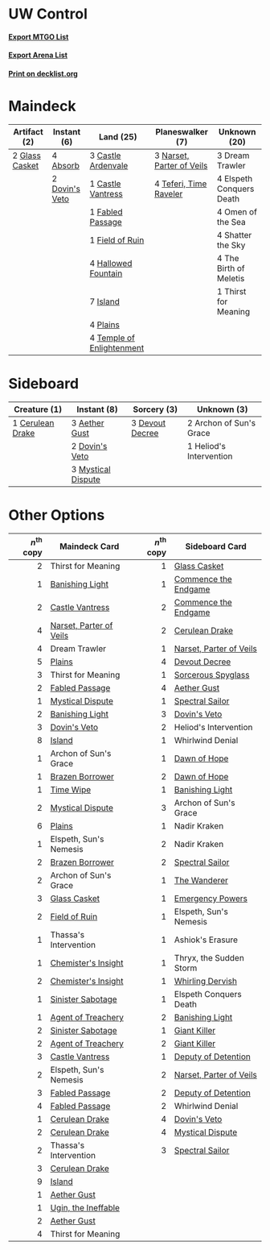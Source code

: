 # UW Control

#### [Export MTGO List](../collection/UW%20Control/UW%20Control.txt)
#### [Export Arena List](../collection/UW%20Control/UW%20Control_arena.txt)
#### [Print on decklist.org](http://decklist.org/?deckmain=4%09Absorb%0A3%09Castle%20Ardenvale%0A1%09Castle%20Vantress%0A2%09Dovin's%20Veto%0A3%09Dream%20Trawler%0A4%09Elspeth%20Conquers%20Death%0A1%09Fabled%20Passage%0A1%09Field%20of%20Ruin%0A2%09Glass%20Casket%0A4%09Hallowed%20Fountain%0A7%09Island%0A3%09Narset,%20Parter%20of%20Veils%0A4%09Omen%20of%20the%20Sea%0A4%09Plains%0A4%09Shatter%20the%20Sky%0A4%09Teferi,%20Time%20Raveler%0A4%09Temple%20of%20Enlightenment%0A4%09The%20Birth%20of%20Meletis%0A1%09Thirst%20for%20Meaning&deckside=3%09Aether%20Gust%0A2%09Archon%20of%20Sun's%20Grace%0A1%09Cerulean%20Drake%0A3%09Devout%20Decree%0A2%09Dovin's%20Veto%0A1%09Heliod's%20Intervention%0A3%09Mystical%20Dispute)
# Maindeck

|                                      Artifact (2)                                       |                                       Instant (6)                                       |                                             Land (25)                                              |                                          Planeswalker (7)                                          |      Unknown (20)      |
|-----------------------------------------------------------------------------------------|-----------------------------------------------------------------------------------------|----------------------------------------------------------------------------------------------------|----------------------------------------------------------------------------------------------------|------------------------|
|2 [Glass Casket](http://gatherer.wizards.com/Pages/Card/Details.aspx?multiverseid=472977)|4 [Absorb](http://gatherer.wizards.com/Pages/Card/Details.aspx?multiverseid=23155)       |3 [Castle Ardenvale](http://gatherer.wizards.com/Pages/Card/Details.aspx?multiverseid=473200)       |3 [Narset, Parter of Veils](http://gatherer.wizards.com/Pages/Card/Details.aspx?multiverseid=460988)|3 Dream Trawler         |
|                                                                                         |2 [Dovin's Veto](http://gatherer.wizards.com/Pages/Card/Details.aspx?multiverseid=461120)|1 [Castle Vantress](http://gatherer.wizards.com/Pages/Card/Details.aspx?multiverseid=473204)        |4 [Teferi, Time Raveler](http://gatherer.wizards.com/Pages/Card/Details.aspx?multiverseid=461148)   |4 Elspeth Conquers Death|
|                                                                                         |                                                                                         |1 [Fabled Passage](http://gatherer.wizards.com/Pages/Card/Details.aspx?multiverseid=473206)         |                                                                                                    |4 Omen of the Sea       |
|                                                                                         |                                                                                         |1 [Field of Ruin](http://gatherer.wizards.com/Pages/Card/Details.aspx?multiverseid=435415)          |                                                                                                    |4 Shatter the Sky       |
|                                                                                         |                                                                                         |4 [Hallowed Fountain](http://gatherer.wizards.com/Pages/Card/Details.aspx?multiverseid=97071)       |                                                                                                    |4 The Birth of Meletis  |
|                                                                                         |                                                                                         |7 [Island](http://gatherer.wizards.com/Pages/Card/Details.aspx?multiverseid=439857)                 |                                                                                                    |1 Thirst for Meaning    |
|                                                                                         |                                                                                         |4 [Plains](http://gatherer.wizards.com/Pages/Card/Details.aspx?multiverseid=439856)                 |                                                                                                    |                        |
|                                                                                         |                                                                                         |4 [Temple of Enlightenment](http://gatherer.wizards.com/Pages/Card/Details.aspx?multiverseid=378535)|                                                                                                    |                        |


# Sideboard

|                                       Creature (1)                                        |                                         Instant (8)                                         |                                       Sorcery (3)                                        |      Unknown (3)      |
|-------------------------------------------------------------------------------------------|---------------------------------------------------------------------------------------------|------------------------------------------------------------------------------------------|-----------------------|
|1 [Cerulean Drake](http://gatherer.wizards.com/Pages/Card/Details.aspx?multiverseid=466807)|3 [Aether Gust](http://gatherer.wizards.com/Pages/Card/Details.aspx?multiverseid=466796)     |3 [Devout Decree](http://gatherer.wizards.com/Pages/Card/Details.aspx?multiverseid=466767)|2 Archon of Sun's Grace|
|                                                                                           |2 [Dovin's Veto](http://gatherer.wizards.com/Pages/Card/Details.aspx?multiverseid=461120)    |                                                                                          |1 Heliod's Intervention|
|                                                                                           |3 [Mystical Dispute](http://gatherer.wizards.com/Pages/Card/Details.aspx?multiverseid=473020)|                                                                                          |                       |


# Other Options

|*n*<sup>th</sup> copy|                                          Maindeck Card                                           |*n*<sup>th</sup> copy|                                          Sideboard Card                                          |
|--------------------:|--------------------------------------------------------------------------------------------------|--------------------:|--------------------------------------------------------------------------------------------------|
|                    2|Thirst for Meaning                                                                                |                    1|[Glass Casket](http://gatherer.wizards.com/Pages/Card/Details.aspx?multiverseid=472977)           |
|                    1|[Banishing Light](http://gatherer.wizards.com/Pages/Card/Details.aspx?multiverseid=405135)        |                    1|[Commence the Endgame](http://gatherer.wizards.com/Pages/Card/Details.aspx?multiverseid=460972)   |
|                    2|[Castle Vantress](http://gatherer.wizards.com/Pages/Card/Details.aspx?multiverseid=473204)        |                    2|[Commence the Endgame](http://gatherer.wizards.com/Pages/Card/Details.aspx?multiverseid=460972)   |
|                    4|[Narset, Parter of Veils](http://gatherer.wizards.com/Pages/Card/Details.aspx?multiverseid=460988)|                    2|[Cerulean Drake](http://gatherer.wizards.com/Pages/Card/Details.aspx?multiverseid=466807)         |
|                    4|Dream Trawler                                                                                     |                    1|[Narset, Parter of Veils](http://gatherer.wizards.com/Pages/Card/Details.aspx?multiverseid=460988)|
|                    5|[Plains](http://gatherer.wizards.com/Pages/Card/Details.aspx?multiverseid=439856)                 |                    4|[Devout Decree](http://gatherer.wizards.com/Pages/Card/Details.aspx?multiverseid=466767)          |
|                    3|Thirst for Meaning                                                                                |                    1|[Sorcerous Spyglass](http://gatherer.wizards.com/Pages/Card/Details.aspx?multiverseid=435407)     |
|                    2|[Fabled Passage](http://gatherer.wizards.com/Pages/Card/Details.aspx?multiverseid=473206)         |                    4|[Aether Gust](http://gatherer.wizards.com/Pages/Card/Details.aspx?multiverseid=466796)            |
|                    1|[Mystical Dispute](http://gatherer.wizards.com/Pages/Card/Details.aspx?multiverseid=473020)       |                    1|[Spectral Sailor](http://gatherer.wizards.com/Pages/Card/Details.aspx?multiverseid=466830)        |
|                    2|[Banishing Light](http://gatherer.wizards.com/Pages/Card/Details.aspx?multiverseid=405135)        |                    3|[Dovin's Veto](http://gatherer.wizards.com/Pages/Card/Details.aspx?multiverseid=461120)           |
|                    3|[Dovin's Veto](http://gatherer.wizards.com/Pages/Card/Details.aspx?multiverseid=461120)           |                    2|Heliod's Intervention                                                                             |
|                    8|[Island](http://gatherer.wizards.com/Pages/Card/Details.aspx?multiverseid=439857)                 |                    1|Whirlwind Denial                                                                                  |
|                    1|Archon of Sun's Grace                                                                             |                    1|[Dawn of Hope](http://gatherer.wizards.com/Pages/Card/Details.aspx?multiverseid=452758)           |
|                    1|[Brazen Borrower](http://gatherer.wizards.com/Pages/Card/Details.aspx?multiverseid=473001)        |                    2|[Dawn of Hope](http://gatherer.wizards.com/Pages/Card/Details.aspx?multiverseid=452758)           |
|                    1|[Time Wipe](http://gatherer.wizards.com/Pages/Card/Details.aspx?multiverseid=461150)              |                    1|[Banishing Light](http://gatherer.wizards.com/Pages/Card/Details.aspx?multiverseid=405135)        |
|                    2|[Mystical Dispute](http://gatherer.wizards.com/Pages/Card/Details.aspx?multiverseid=473020)       |                    3|Archon of Sun's Grace                                                                             |
|                    6|[Plains](http://gatherer.wizards.com/Pages/Card/Details.aspx?multiverseid=439856)                 |                    1|Nadir Kraken                                                                                      |
|                    1|Elspeth, Sun's Nemesis                                                                            |                    2|Nadir Kraken                                                                                      |
|                    2|[Brazen Borrower](http://gatherer.wizards.com/Pages/Card/Details.aspx?multiverseid=473001)        |                    2|[Spectral Sailor](http://gatherer.wizards.com/Pages/Card/Details.aspx?multiverseid=466830)        |
|                    2|Archon of Sun's Grace                                                                             |                    1|[The Wanderer](http://gatherer.wizards.com/Pages/Card/Details.aspx?multiverseid=460964)           |
|                    3|[Glass Casket](http://gatherer.wizards.com/Pages/Card/Details.aspx?multiverseid=472977)           |                    1|[Emergency Powers](http://gatherer.wizards.com/Pages/Card/Details.aspx?multiverseid=457313)       |
|                    2|[Field of Ruin](http://gatherer.wizards.com/Pages/Card/Details.aspx?multiverseid=435415)          |                    1|Elspeth, Sun's Nemesis                                                                            |
|                    1|Thassa's Intervention                                                                             |                    1|Ashiok's Erasure                                                                                  |
|                    1|[Chemister's Insight](http://gatherer.wizards.com/Pages/Card/Details.aspx?multiverseid=452782)    |                    1|Thryx, the Sudden Storm                                                                           |
|                    2|[Chemister's Insight](http://gatherer.wizards.com/Pages/Card/Details.aspx?multiverseid=452782)    |                    1|[Whirling Dervish](http://gatherer.wizards.com/Pages/Card/Details.aspx?multiverseid=2255)         |
|                    1|[Sinister Sabotage](http://gatherer.wizards.com/Pages/Card/Details.aspx?multiverseid=452804)      |                    1|Elspeth Conquers Death                                                                            |
|                    1|[Agent of Treachery](http://gatherer.wizards.com/Pages/Card/Details.aspx?multiverseid=466797)     |                    2|[Banishing Light](http://gatherer.wizards.com/Pages/Card/Details.aspx?multiverseid=405135)        |
|                    2|[Sinister Sabotage](http://gatherer.wizards.com/Pages/Card/Details.aspx?multiverseid=452804)      |                    1|[Giant Killer](http://gatherer.wizards.com/Pages/Card/Details.aspx?multiverseid=472976)           |
|                    2|[Agent of Treachery](http://gatherer.wizards.com/Pages/Card/Details.aspx?multiverseid=466797)     |                    2|[Giant Killer](http://gatherer.wizards.com/Pages/Card/Details.aspx?multiverseid=472976)           |
|                    3|[Castle Vantress](http://gatherer.wizards.com/Pages/Card/Details.aspx?multiverseid=473204)        |                    1|[Deputy of Detention](http://gatherer.wizards.com/Pages/Card/Details.aspx?multiverseid=457309)    |
|                    2|Elspeth, Sun's Nemesis                                                                            |                    2|[Narset, Parter of Veils](http://gatherer.wizards.com/Pages/Card/Details.aspx?multiverseid=460988)|
|                    3|[Fabled Passage](http://gatherer.wizards.com/Pages/Card/Details.aspx?multiverseid=473206)         |                    2|[Deputy of Detention](http://gatherer.wizards.com/Pages/Card/Details.aspx?multiverseid=457309)    |
|                    4|[Fabled Passage](http://gatherer.wizards.com/Pages/Card/Details.aspx?multiverseid=473206)         |                    2|Whirlwind Denial                                                                                  |
|                    1|[Cerulean Drake](http://gatherer.wizards.com/Pages/Card/Details.aspx?multiverseid=466807)         |                    4|[Dovin's Veto](http://gatherer.wizards.com/Pages/Card/Details.aspx?multiverseid=461120)           |
|                    2|[Cerulean Drake](http://gatherer.wizards.com/Pages/Card/Details.aspx?multiverseid=466807)         |                    4|[Mystical Dispute](http://gatherer.wizards.com/Pages/Card/Details.aspx?multiverseid=473020)       |
|                    2|Thassa's Intervention                                                                             |                    3|[Spectral Sailor](http://gatherer.wizards.com/Pages/Card/Details.aspx?multiverseid=466830)        |
|                    3|[Cerulean Drake](http://gatherer.wizards.com/Pages/Card/Details.aspx?multiverseid=466807)         |                     |                                                                                                  |
|                    9|[Island](http://gatherer.wizards.com/Pages/Card/Details.aspx?multiverseid=439857)                 |                     |                                                                                                  |
|                    1|[Aether Gust](http://gatherer.wizards.com/Pages/Card/Details.aspx?multiverseid=466796)            |                     |                                                                                                  |
|                    1|[Ugin, the Ineffable](http://gatherer.wizards.com/Pages/Card/Details.aspx?multiverseid=460929)    |                     |                                                                                                  |
|                    2|[Aether Gust](http://gatherer.wizards.com/Pages/Card/Details.aspx?multiverseid=466796)            |                     |                                                                                                  |
|                    4|Thirst for Meaning                                                                                |                     |                                                                                                  |

